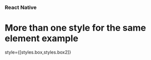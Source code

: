 ### React Native

# More than one style for the same element example

style={[styles.box,styles.box2]}


